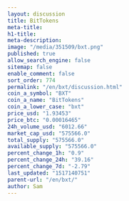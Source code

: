 ```yaml
---
layout: discussion
title: BitTokens
meta-title: 
h1-title: 
meta-description: 
image: "/media/351509/bxt.png"
published: true
allow_search_engine: false
sitemap: false
enable_comment: false
sort_order: 774
permalink: "/en/bxt/discussion.html"
coin_a_symbol: "BXT"
coin_a_name: "BitTokens"
coin_a_lower_case: "bxt"
price_usd: "1.93453"
price_btc: "0.00016465"
24h_volume_usd: "6012.66"
market_cap_usd: "575566.0"
total_supply: "575566.0"
available_supply: "575566.0"
percent_change_1h: "0.9"
percent_change_24h: "39.16"
percent_change_7d: "-2.79"
last_updated: "1517140751"
parent-url: "/en/bxt/"
author: Sam
---
```


